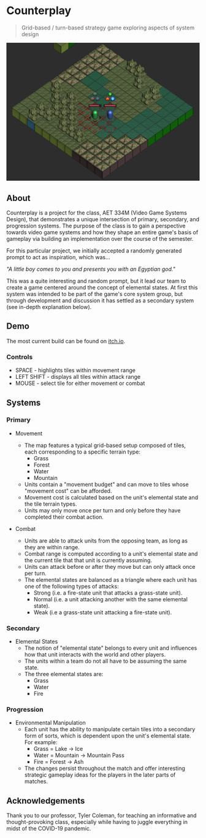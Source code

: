 # Counterplay

> Grid-based / turn-based strategy game exploring aspects of system design

![In-game screenshot of combat](screenshot.png)

## About 
Counterplay is a project for the class, AET 334M (Video Game Systems Design), that demonstrates a unique intersection of primary, secondary, and progression systems. The purpose of the class is to gain a perspective towards video game systems and how they shape an entire game's basis of gameplay via building an implementation over the course of the semester. 

For this particular project, we initially accepted a randomly generated prompt to act as inspiration, which was...

_"A little boy comes to you and presents you with an Egyptian god."_

This was a quite interesting and random prompt, but it lead our team to create a game centered around the concept of elemental states. At first this system was intended to be part of the game's core system group, but through development and discussion it has settled as a secondary system (see in-depth explanation below).

## Demo

The most current build can be found on <a href="https://maxwellmatt.itch.io/counterplay" target="_blank">itch.io</a>.

### Controls

- SPACE - highlights tiles within movement range
- LEFT SHIFT - displays all tiles within attack range
- MOUSE - select tile for either movement or combat

## Systems

### Primary

- Movement
    - The map features a typical grid-based setup composed of tiles, each corresponding to a specific terrain type:
        - Grass
        - Forest
        - Water
        - Mountain
    - Units contain a "movement budget" and can move to tiles whose "movement cost" can be afforded.
    - Movement cost is calculated based on the unit's elemental state and the tile terrain types.
    - Units may only move once per turn and only before they have completed their combat action.

- Combat
    - Units are able to attack units from the opposing team, as long as they are within range.
    - Combat range is computed according to a unit's elemental state and the current tile that that unit is currently assuming.
    - Units can attack before or after they move but can only attack once per turn.
    - The elemental states are balanced as a triangle where each unit has one of the following types of attacks:
        - Strong (i.e. a fire-state unit that attacks a grass-state unit).
        - Normal (i.e. a unit attacking another with the same elemental state).
        - Weak (i.e a grass-state unit attacking a fire-state unit).

### Secondary

- Elemental States
    - The notion of "elemental state" belongs to every unit and influences how that unit interacts with the world and other players.
    - The units within a team do not all have to be assuming the same state.
    - The three elemental states are:
        - Grass
        - Water 
        - Fire

### Progression

- Environmental Manipulation
    - Each unit has the ability to manipulate certain tiles into a secondary form of sorts, which is dependent upon the unit's elemental state. For example:
        - Grass = Lake -> Ice
        - Water = Mountain -> Mountain Pass
        - Fire = Forest -> Ash
    - The changes persist throughout the match and offer interesting strategic gameplay ideas for the players in the later parts of matches.

## Acknowledgements

Thank you to our professor, Tyler Coleman, for teaching an informative and thought-provoking class, especially while having to juggle everything in midst of the COVID-19 pandemic.